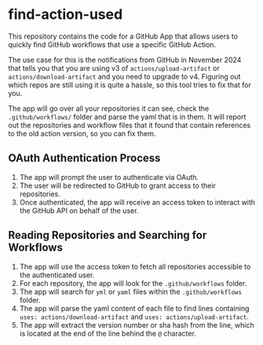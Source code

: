 # find-action-used

This repository contains the code for a GitHub App that allows users to quickly find GitHub workflows that use a specific GitHub Action. 

The use case for this is the notifications from GitHub in November 2024 that tells you that you are using v3 of `actions/upload-artifact` or `actions/download-artifact` and you need to upgrade to v4. Figuring out which repos are still using it is quite a hassle, so this tool tries to fix that for you.

The app will go over all your repositories it can see, check the `.github/workflows/` folder and parse the yaml that is in them. 
It will report out the repositories and workflow files that it found that contain references to the old action version, so you can fix them.

## OAuth Authentication Process

1. The app will prompt the user to authenticate via OAuth.
2. The user will be redirected to GitHub to grant access to their repositories.
3. Once authenticated, the app will receive an access token to interact with the GitHub API on behalf of the user.

## Reading Repositories and Searching for Workflows

1. The app will use the access token to fetch all repositories accessible to the authenticated user.
2. For each repository, the app will look for the `.github/workflows` folder.
3. The app will search for `yml` or `yaml` files within the `.github/workflows` folder.
4. The app will parse the yaml content of each file to find lines containing `uses: actions/download-artifact` and `uses: actions/upload-artifact`.
5. The app will extract the version number or sha hash from the line, which is located at the end of the line behind the `@` character.
